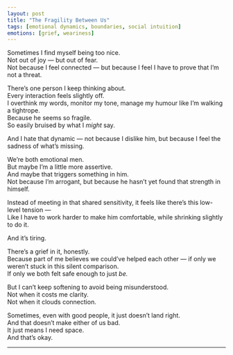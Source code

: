 ```yaml
---
layout: post
title: "The Fragility Between Us"
tags: [emotional dynamics, boundaries, social intuition]
emotions: [grief, weariness]
---
```


Sometimes I find myself being too nice.  
Not out of joy — but out of fear.  
Not because I feel connected — but because I feel I have to prove that I’m not a threat.

There’s one person I keep thinking about.  
Every interaction feels slightly off.  
I overthink my words, monitor my tone, manage my humour like I’m walking a tightrope.  
Because he seems so fragile.  
So easily bruised by what I *might* say.

And I hate that dynamic — not because I dislike him, but because I feel the sadness of what’s missing.

We’re both emotional men.  
But maybe I’m a little more assertive.  
And maybe that triggers something in him.  
Not because I’m arrogant, but because he hasn’t yet found that strength in himself.

Instead of meeting in that shared sensitivity, it feels like there’s this low-level tension —  
Like I have to work harder to make him comfortable, while shrinking slightly to do it.

And it’s tiring.

There’s a grief in it, honestly.  
Because part of me believes we could’ve helped each other — if only we weren’t stuck in this silent comparison.  
If only we both felt safe enough to just *be.*

But I can’t keep softening to avoid being misunderstood.  
Not when it costs me clarity.  
Not when it clouds connection.

Sometimes, even with good people, it just doesn’t land right.  
And that doesn’t make either of us bad.  
It just means I need space.  
And that’s okay.

---
